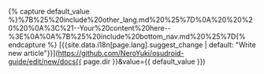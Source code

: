 {% capture default_value %}%7B%25%20include%20other_lang.md%20%25%7D%0A%20%20%20%20%0A%3C%21--Your%20content%20here--%3E%0A%0A%7B%25%20include%20bottom_nav.md%20%25%7D{% endcapture %}
[{{site.data.i18n[page.lang].suggest_change | default: "Write new article"}}](https://github.com/NeroYuki/osudroid-guide/edit/new/docs{{ page.dir }}&value={{ default_value }})
